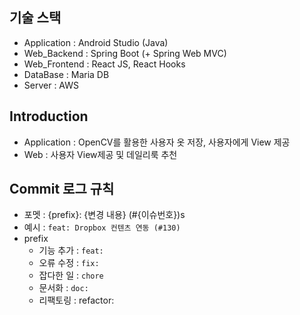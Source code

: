 ## 기술 스택

* Application : Android Studio (Java)
* Web_Backend : Spring Boot (+ Spring Web MVC)
* Web_Frontend : React JS, React Hooks
* DataBase : Maria DB
* Server : AWS



## Introduction

* Application : OpenCV를 활용한 사용자 옷 저장, 사용자에게 View 제공
* Web : 사용자 View제공 및 데일리룩 추천 



## Commit 로그 규칙

- 포멧 : {prefix}: {변경 내용} (#{이슈번호})s
- 예시 : `feat: Dropbox 컨텐츠 연동 (#130)`
- prefix
  - 기능 추가 : `feat:`
  - 오류 수정 : `fix:`
  - 잡다한 일 : `chore`
  - 문서화 : `doc:`
  - 리팩토링 : refactor: